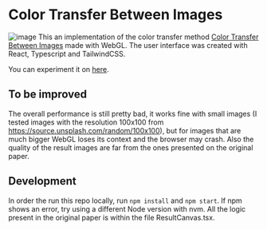 # Color Transfer Between Images
![image](https://user-images.githubusercontent.com/19363147/137603569-e7f5abb2-4897-4a45-b2da-e6bb21237acb.png)
This an implementation of the color transfer method [Color Transfer Between Images](https://www.cs.tau.ac.il/~turkel/imagepapers/ColorTransfer.pdf) made with WebGL. The user interface was created with React, Typescript and TailwindCSS.

You can experiment it on [here](https://6163d99efb0bc600072ea2b1--blissful-mestorf-5654ad.netlify.app/).

## To be improved
The overall performance is still pretty bad, it works fine with small images (I tested images with the resolution 100x100 from https://source.unsplash.com/random/100x100), but for images that are much bigger WebGL loses its context and the browser may crash. Also the quality of the result images are far from the ones presented on the original paper.

## Development
In order the run this repo locally, run `npm install` and `npm start`. If npm shows an error, try using a different Node version with nvm. All the logic present in the original paper is within the file ResultCanvas.tsx.